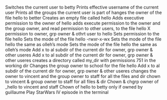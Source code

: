 Switches the current user to betty
Prints effective username of the current user
Prints all the groups the current user is part of
hanges the owner of the file hello to better
Creates an empty file called hello
Adds executive permission to the owner of hello
adds execute permission to the owner and the group owner, and read permission to other users, to the file hello
X permission to owner, grp owner & othrt user to hello
Sets permission to the file hello
Sets the mode of the file hello -rwxr-x-wx
Sets the mode of the file hello the same as olleh’s mode
Sets the mode of the file hello the same as olleh’s mode
Add x to al subdir of the current dir for owner, grp owner & other useres
Add x to al subdir of the current dir for owner, grp owner & other useres
creates a directory called my_dir with permissions 751 in the working dir
Changes the group owner to school for the file hello
Add x to al subdir of the current dir for owner, grp owner & other useres
changes the owner to vincent and the group owner to staff for all the files and dir
chown to vincent & group owner to staff for all files & dir
Chown & chgrp owner of _hello to vincent and staff
Chown of hello to betty only if owned by guillaume
Play StarWars IV episode in the terminal
